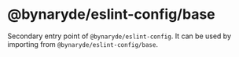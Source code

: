 # @bynaryde/eslint-config/base

Secondary entry point of `@bynaryde/eslint-config`. It can be used by importing from `@bynaryde/eslint-config/base`.
